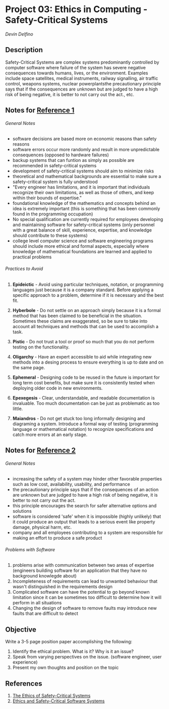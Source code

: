 Project 03: Ethics in Computing - Safety-Critical Systems
=========================================================
*Devin Delfino*

Description
-----------
Safety-Critical Systems are complex systems predominantly controlled by computer software where failure of the system has severe negative consequences towards humans, lives, or the environment. Examples include space satellites, medical instruments, railway signalling, air traffic control, weapons systems, nuclear powerplantsthe precautionary principle says that if the consequences are unknown but are judged to have a high risk of being negative, it is better to not carry out the act., etc.

Notes for [Reference 1](http://cacm.acm.org/magazines/2000/4/7692-the-ethics-of-safety-critical-systems/fulltext)
-----------------------
###### General Notes

* software decisions are based more on economic reasons than safety reasons
* software errors occur more randomly and result in more unpredictable consequences (opposed to hardware failures)
* backup systems that can funtion as simply as possible are recommended in safety-critical systems
* development of safety-critical systems should aim to minimize risks
* theoretical and mathematical backgrounds are essential to make sure a safety-critical system is fully understood
* "Every engineer has limitations, and it is important that individuals recognize their own limitations, as well as those of others, and keep within their bounds of expertise."
* foundational knowledge of the mathematics and concepts behind an idea is extremely important (this is something that has been commonly found in the programming occupation)
* No special qualification are currently required for employees developing and maintaining software for safety-critical systems (only personnel with a great balance of skill, experience, expertise, and knowledge should contribute to these systems)
* college level computer science and software engineering programs should include more ethical and formal aspects, especially where knowledge of mathematical foundations are learned and applied to practical problems

###### Practices to Avoid

1. **Epideictic** - Avoid using particular techniques, notation, or programming languages just because it is a company standard. Before applying a specific approach to a problem, determine if it is necessary and the best fit.

2. **Hyberbole** - Do not settle on an approach simply because it is a formal method that has been claimed to be beneficial in the situation. Sometimes these claims are exaggerated, so be sure to take into account all techniques and methods that can be used to accomplish a task.

3. **Pistic** - Do not trust a tool or proof so much that you do not perform testing on the functionality.

4. **Oligarchy** - Have an expert accessible to aid while integrating new methods into a desing process to ensure everything is up to date and on the same page.

5. **Ephemeral** - Designing code to be reused in the future is important for long term cost benefits, but make sure it is consistently tested when deploying older code in new environments.

6. **Epexegesis** - Clear, understandable, and readable documentation is invaluable. Too much documentation can be just as problematic as too little.

7. **Maiandros** - Do not get stuck too long informally designing and diagraming a system. Introduce a formal way of testing (programming language or mathematical notation) to recognize specifications and catch more errors at an early stage.


Notes for [Reference 2](http://www.idt.mdh.se/utbildning/exjobb/files/TR0358.pdf)
-----------------------
###### General Notes

* increasing the safety of a system may hinder other favorable properties such as low cost, availability, usability, and performance
* the precautionary principle says that if the consequences of an action are unknown but are judged to have a high risk of being negative, it is better to not carry out the act.
* this principle encourages the search for safer alternative options and solutions
* software is considered 'safe' when it is impossible (highly unlikely) that it could produce an output that leads to a serious event like property damage, physical harm, etc.
* company and all employees contributing to a system are responsible for making an effort to produce a safe product

###### Problems with Software

1. problems arise with communication between two areas of expertise (engineers building software for an application that they have no background knowlegde about)
2. Incompleteness of requirements can lead to unwanted behaviour that wasn't distinguished in the requirements design
3. Complicated software can have the potential to go beyond known limitation since it can be sometimes too difficult to determine how it will perform in all situations
4. Changing the design of software to remove faults may introduce new faults that are difficult to detect


Objective
---------
Write a 3-5 page position paper accomplishing the following:

1. Identify the ethical problem. What is it? Why is it an issue?
2. Speak from varying perspectives on the issue. (software engineer, user experience)
3. Present my own thoughts and position on the topic

References
----------
1. [The Ethics of Safety-Critical Systems](http://cacm.acm.org/magazines/2000/4/7692-the-ethics-of-safety-critical-systems/fulltext)
2. [Ethics and Safety-Critical Software Systems](http://www.idt.mdh.se/utbildning/exjobb/files/TR0358.pdf)